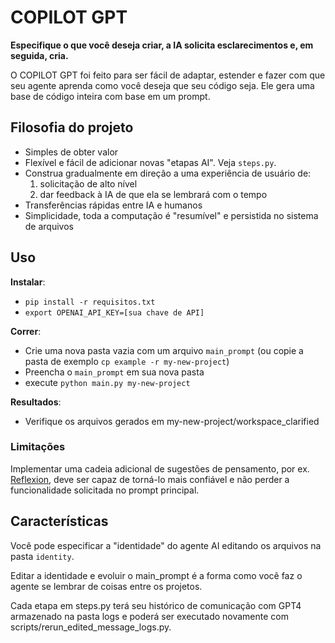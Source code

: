 # COPILOT GPT
**Especifique o que você deseja criar, a IA solicita esclarecimentos e, em seguida, cria.**

O COPILOT GPT foi feito para ser fácil de adaptar, estender e fazer com que seu agente aprenda como você deseja que seu código seja. Ele gera uma base de código inteira com base em um prompt.


## Filosofia do projeto
- Simples de obter valor
- Flexível e fácil de adicionar novas "etapas AI". Veja `steps.py`.
- Construa gradualmente em direção a uma experiência de usuário de:
  1. solicitação de alto nível
  2. dar feedback à IA de que ela se lembrará com o tempo
- Transferências rápidas entre IA e humanos
- Simplicidade, toda a computação é "resumível" e persistida no sistema de arquivos


## Uso

**Instalar**:

- `pip install -r requisitos.txt`
- `export OPENAI_API_KEY=[sua chave de API]`

**Correr**:
- Crie uma nova pasta vazia com um arquivo `main_prompt` (ou copie a pasta de exemplo `cp example -r my-new-project`)
- Preencha o `main_prompt` em sua nova pasta
- execute `python main.py my-new-project`

**Resultados**:
- Verifique os arquivos gerados em my-new-project/workspace_clarified

### Limitações
Implementar uma cadeia adicional de sugestões de pensamento, por ex. [Reflexion](https://github.com/noahshinn024/reflexion), deve ser capaz de torná-lo mais confiável e não perder a funcionalidade solicitada no prompt principal.


## Características
Você pode especificar a "identidade" do agente AI editando os arquivos na pasta `identity`.

Editar a identidade e evoluir o main_prompt é a forma como você faz o agente se lembrar de coisas entre os projetos.

Cada etapa em steps.py terá seu histórico de comunicação com GPT4 armazenado na pasta logs e poderá ser executado novamente com scripts/rerun_edited_message_logs.py.